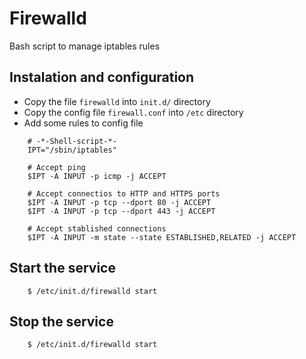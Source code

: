 # Firewalld
Bash script to manage iptables rules

## Instalation and configuration
* Copy the file `firewalld` into `init.d/` directory
* Copy the config file `firewall.conf` into `/etc` directory
* Add some rules to config file

```
    # -*-Shell-script-*-
    IPT="/sbin/iptables"
    
    # Accept ping
    $IPT -A INPUT -p icmp -j ACCEPT
    
    # Accept connectios to HTTP and HTTPS ports
    $IPT -A INPUT -p tcp --dport 80 -j ACCEPT
    $IPT -A INPUT -p tcp --dport 443 -j ACCEPT
    
    # Accept stablished connections
    $IPT -A INPUT -m state --state ESTABLISHED,RELATED -j ACCEPT
```

## Start the service
```
    $ /etc/init.d/firewalld start
```

## Stop the service
```
    $ /etc/init.d/firewalld start
```
